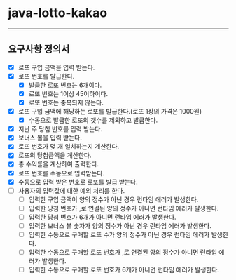 # java-lotto-kakao

---
## 요구사항 정의서

- [x] 로또 구입 금액을 입력 받는다.
- [x] 로또 번호를 발급한다.
  - [x] 발급한 로또 번호는 6개이다.
  - [x] 로또 번호는 1이상 45이하이다. 
  - [x] 로또 번호는 중복되지 않는다.
- [x] 로또 구입 금액에 해당하는 로또를 발급한다.(로또 1장의 가격은 1000원)
  - [x] 수동으로 발급한 로또의 갯수를 제외하고 발급한다.
- [x] 지난 주 당첨 번호를 입력 받는다.
- [x] 보너스 볼을 입력 받는다.
- [x] 로또 번호가 몇 개 일치하는지 계산한다.
- [x] 로또의 당첨금액을 계산한다.
- [x] 총 수익률을 계산하여 출력한다.
- [x] 로또 번호를 수동으로 입력받는다.
- [x] 수동으로 입력 받은 번호로 로또를 발급 받는다.
- [ ] 사용자의 입력값에 대한 예외 처리를 한다.
  - [ ] 입력한 구입 금액이 양의 정수가 아닌 경우 런타임 에러가 발생한다.
  - [ ] 입력한 당첨 번호가 ,로 연결된 양의 정수가 아니면 런타임 에러가 발생한다.
  - [ ] 입력한 당첨 번호가 6개가 아니면 런타임 에러가 발생한다.
  - [ ] 입력한 보너스 볼 숫자가 양의 정수가 아닌 경우 런타임 에러가 발생한다.
  - [ ] 입력한 수동으로 구매할 로또 수가 양의 정수가 아닌 경우 런타임 에러가 발생한다.
  - [ ] 입력한 수동으로 구매할 로또 번호가 ,로 연결된 양의 정수가 아니면 런타임 에러가 발생한다.
  - [ ] 입력한 수동으로 구매할 로또 번호가 6개가 아니면 런타임 에러가 발생한다.